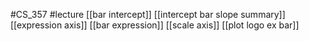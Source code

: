 #CS_357
#lecture
[[bar intercept]]
[[intercept bar slope summary]]
[[expression axis]]
[[bar expression]]
[[scale axis]]
[[plot logo ex bar]]
